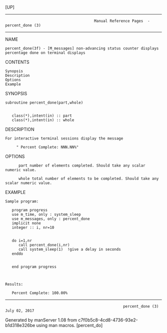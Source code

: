 [UP]

-----------------------------------------------------------------------------------------------------------------------------------
                                            Manual Reference Pages  - percent_done (3)
-----------------------------------------------------------------------------------------------------------------------------------
                                                                 
NAME

    percent_done(3f) - [M_messages] non-advancing status counter displays percentage done on terminal displays

CONTENTS

    Synopsis
    Description
    Options
    Example

SYNOPSIS

    subroutine percent_done(part,whole)


       class(*),intent(in) :: part
       class(*),intent(in) :: whole



DESCRIPTION

    For interactive terminal sessions display the message

         " Percent Complete: NNN.NN%"



OPTIONS

          part number of elements completed. Should take any scalar numeric value.

          whole total number of elements to be completed. Should take any scalar numeric value.

EXAMPLE

    Sample program:

       program progress
       use m_time, only : system_sleep
       use m_messages, only : percent_done
       implicit none
       integer :: i, nr=10


       do i=1,nr
          call percent_done(i,nr)
          call system_sleep(1)  !give a delay in seconds
       enddo


       end program progress



    Results:

       Percent Complete: 100.00%



-----------------------------------------------------------------------------------------------------------------------------------

                                                         percent_done (3)                                             July 02, 2017

Generated by manServer 1.08 from c7f0b5c8-4cd8-4736-93e2-b1d318e326be using man macros.
                                                           [percent_do]
